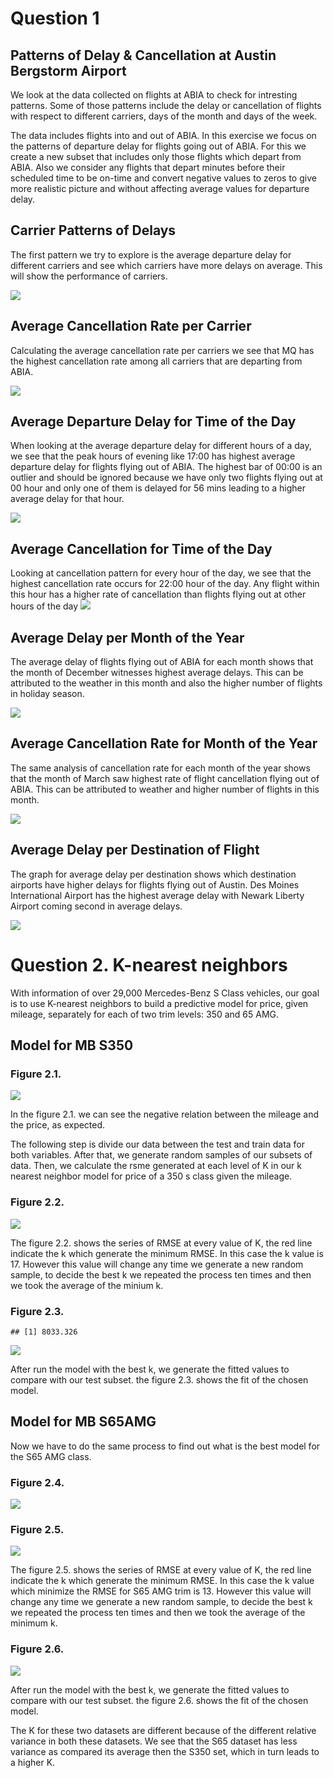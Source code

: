 Question 1
==========

Patterns of Delay & Cancellation at Austin Bergstorm Airport
------------------------------------------------------------

We look at the data collected on flights at ABIA to check for intresting
patterns. Some of those patterns include the delay or cancellation of
flights with respect to different carriers, days of the month and days
of the week.

The data includes flights into and out of ABIA. In this exercise we
focus on the patterns of departure delay for flights going out of ABIA.
For this we create a new subset that includes only those flights which
depart from ABIA. Also we consider any flights that depart minutes
before their scheduled time to be on-time and convert negative values to
zeros to give more realistic picture and without affecting average
values for departure delay.

Carrier Patterns of Delays
--------------------------

The first pattern we try to explore is the average departure delay for
different carriers and see which carriers have more delays on average.
This will show the performance of carriers.

![](Assignment-1_files/figure-markdown_strict/unnamed-chunk-2-1.png)

Average Cancellation Rate per Carrier
-------------------------------------

Calculating the average cancellation rate per carriers we see that MQ
has the highest cancellation rate among all carriers that are departing
from ABIA.

![](Assignment-1_files/figure-markdown_strict/unnamed-chunk-3-1.png)

Average Departure Delay for Time of the Day
-------------------------------------------

When looking at the average departure delay for different hours of a
day, we see that the peak hours of evening like 17:00 has highest
average departure delay for flights flying out of ABIA. The highest bar
of 00:00 is an outlier and should be ignored because we have only two
flights flying out at 00 hour and only one of them is delayed for 56
mins leading to a higher average delay for that hour.

![](Assignment-1_files/figure-markdown_strict/unnamed-chunk-4-1.png)

Average Cancellation for Time of the Day
----------------------------------------

Looking at cancellation pattern for every hour of the day, we see that
the highest cancellation rate occurs for 22:00 hour of the day. Any
flight within this hour has a higher rate of cancellation than flights
flying out at other hours of the day
![](Assignment-1_files/figure-markdown_strict/unnamed-chunk-5-1.png)

Average Delay per Month of the Year
-----------------------------------

The average delay of flights flying out of ABIA for each month shows
that the month of December witnesses highest average delays. This can be
attributed to the weather in this month and also the higher number of
flights in holiday season.

![](Assignment-1_files/figure-markdown_strict/unnamed-chunk-6-1.png)

Average Cancellation Rate for Month of the Year
-----------------------------------------------

The same analysis of cancellation rate for each month of the year shows
that the month of March saw highest rate of flight cancellation flying
out of ABIA. This can be attributed to weather and higher number of
flights in this month.

![](Assignment-1_files/figure-markdown_strict/unnamed-chunk-7-1.png)

Average Delay per Destination of Flight
---------------------------------------

The graph for average delay per destination shows which destination
airports have higher delays for flights flying out of Austin. Des Moines
International Airport has the highest average delay with Newark Liberty
Airport coming second in average delays.

![](Assignment-1_files/figure-markdown_strict/unnamed-chunk-8-1.png)

Question 2. K-nearest neighbors
===============================

With information of over 29,000 Mercedes-Benz S Class vehicles, our goal
is to use K-nearest neighbors to build a predictive model for price,
given mileage, separately for each of two trim levels: 350 and 65 AMG.

Model for MB S350
-----------------

### Figure 2.1.

![](Assignment-1_files/figure-markdown_strict/unnamed-chunk-10-1.png)

In the figure 2.1. we can see the negative relation between the mileage
and the price, as expected.

The following step is divide our data between the test and train data
for both variables. After that, we generate random samples of our
subsets of data. Then, we calculate the rsme generated at each level of
K in our k nearest neighbor model for price of a 350 s class given the
mileage.

### Figure 2.2.

![](Assignment-1_files/figure-markdown_strict/unnamed-chunk-12-1.png)

The figure 2.2. shows the series of RMSE at every value of K, the red
line indicate the k which generate the minimum RMSE. In this case the k
value is 17. However this value will change any time we generate a new
random sample, to decide the best k we repeated the process ten times
and then we took the average of the minium k.

### Figure 2.3.

    ## [1] 8033.326

![](Assignment-1_files/figure-markdown_strict/unnamed-chunk-13-1.png)

After run the model with the best k, we generate the fitted values to
compare with our test subset. the figure 2.3. shows the fit of the
chosen model.

Model for MB S65AMG
-------------------

Now we have to do the same process to find out what is the best model
for the S65 AMG class.

### Figure 2.4.

![](Assignment-1_files/figure-markdown_strict/unnamed-chunk-14-1.png)

### Figure 2.5.

![](Assignment-1_files/figure-markdown_strict/unnamed-chunk-16-1.png)

The figure 2.5. shows the series of RMSE at every value of K, the red
line indicate the k which generate the minimum RMSE. In this case the k
value which minimize the RMSE for S65 AMG trim is 13. However this value
will change any time we generate a new random sample, to decide the best
k we repeated the process ten times and then we took the average of the
minimum k.

### Figure 2.6.

![](Assignment-1_files/figure-markdown_strict/unnamed-chunk-18-1.png)

After run the model with the best k, we generate the fitted values to
compare with our test subset. the figure 2.6. shows the fit of the
chosen model.

The K for these two datasets are different because of the different
relative variance in both these datasets. We see that the S65 dataset
has less variance as compared its average then the S350 set, which in
turn leads to a higher K.
